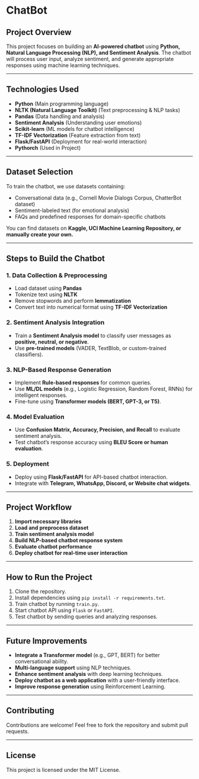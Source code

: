 # ChatBot
## **Project Overview**
This project focuses on building an **AI-powered chatbot** using **Python, Natural Language Processing (NLP), and Sentiment Analysis**. The chatbot will process user input, analyze sentiment, and generate appropriate responses using machine learning techniques.

---

## **Technologies Used**
- **Python** (Main programming language)
- **NLTK (Natural Language Toolkit)** (Text preprocessing & NLP tasks)
- **Pandas** (Data handling and analysis)
- **Sentiment Analysis** (Understanding user emotions)
- **Scikit-learn** (ML models for chatbot intelligence)
- **TF-IDF Vectorization** (Feature extraction from text)
- **Flask/FastAPI** (Deployment for real-world interaction)
- **Pythorch** (Used in Project)

---

## **Dataset Selection**
To train the chatbot, we use datasets containing:
- Conversational data (e.g., Cornell Movie Dialogs Corpus, ChatterBot dataset)
- Sentiment-labeled text (for emotional analysis)
- FAQs and predefined responses for domain-specific chatbots

You can find datasets on **Kaggle, UCI Machine Learning Repository, or manually create your own.**

---

## **Steps to Build the Chatbot**

### **1. Data Collection & Preprocessing**
- Load dataset using **Pandas**
- Tokenize text using **NLTK**
- Remove stopwords and perform **lemmatization**
- Convert text into numerical format using **TF-IDF Vectorization**

### **2. Sentiment Analysis Integration**
- Train a **Sentiment Analysis model** to classify user messages as **positive, neutral, or negative**.
- Use **pre-trained models** (VADER, TextBlob, or custom-trained classifiers).

### **3. NLP-Based Response Generation**
- Implement **Rule-based responses** for common queries.
- Use **ML/DL models** (e.g., Logistic Regression, Random Forest, RNNs) for intelligent responses.
- Fine-tune using **Transformer models (BERT, GPT-3, or T5)**.

### **4. Model Evaluation**
- Use **Confusion Matrix, Accuracy, Precision, and Recall** to evaluate sentiment analysis.
- Test chatbot’s response accuracy using **BLEU Score or human evaluation**.

### **5. Deployment**
- Deploy using **Flask/FastAPI** for API-based chatbot interaction.
- Integrate with **Telegram, WhatsApp, Discord, or Website chat widgets**.

---

## **Project Workflow**
1. **Import necessary libraries**  
2. **Load and preprocess dataset**  
3. **Train sentiment analysis model**  
4. **Build NLP-based chatbot response system**  
5. **Evaluate chatbot performance**  
6. **Deploy chatbot for real-time user interaction**  

---

## **How to Run the Project**
1. Clone the repository.
2. Install dependencies using `pip install -r requirements.txt`.
3. Train chatbot by running `train.py`.
4. Start chatbot API using `Flask` or `FastAPI`.
5. Test chatbot by sending queries and analyzing responses.

---

## **Future Improvements**
- **Integrate a Transformer model** (e.g., GPT, BERT) for better conversational ability.
- **Multi-language support** using NLP techniques.
- **Enhance sentiment analysis** with deep learning techniques.
- **Deploy chatbot as a web application** with a user-friendly interface.
- **Improve response generation** using Reinforcement Learning.

---

## **Contributing**
Contributions are welcome! Feel free to fork the repository and submit pull requests.

---

## **License**
This project is licensed under the MIT License.

